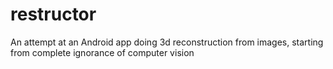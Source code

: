 restructor
==========

An attempt at an Android app doing 3d reconstruction from images, starting from complete ignorance of computer vision